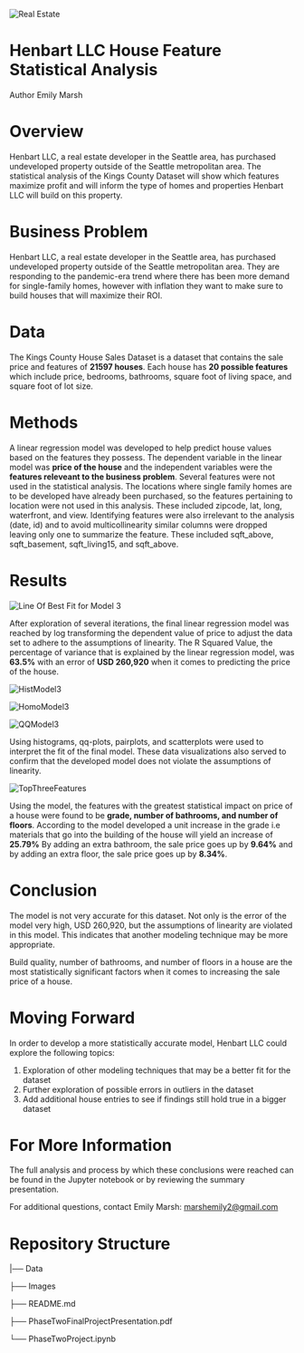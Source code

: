 ![Real Estate](Images/960x0.jpeg)

# Henbart LLC House Feature Statistical Analysis

Author Emily Marsh

# Overview

Henbart LLC, a real estate developer in the Seattle area, has purchased undeveloped property outside of the Seattle metropolitan area. The statistical analysis of the Kings County Dataset will show which features maximize profit and will inform the type of homes and properties Henbart LLC will build on this property.

# Business Problem

Henbart LLC, a real estate developer in the Seattle area, has purchased undeveloped property outside of the Seattle metropolitan area. They are responding to the pandemic-era trend where there has been more demand for single-family homes, however with inflation they want to make sure to build houses that will maximize their ROI. 

# Data

The Kings County House Sales Dataset is a dataset that contains the sale price and features of **21597 houses**. Each house has **20 possible features** which include price, bedrooms, bathrooms, square foot of living space, and square foot of lot size. 

# Methods

A linear regression model was developed to help predict house values based on the features they possess. The dependent variable in the linear model was **price of the house** and the independent variables were the **features releveant to the business problem**. Several features were not used in the statistical analysis. The locations where single family homes are to be developed have already been purchased, so the features pertaining to location were not used in this analysis. These included zipcode, lat, long, waterfront, and view. Identifying features were also irrelevant to the analysis (date, id) and to avoid multicollinearity similar columns were dropped leaving only one to summarize the feature. These included sqft_above, sqft_basement, sqft_living15, and sqft_above.

# Results

![Line Of Best Fit for Model 3](Images/Model3FittedValues.jpg)

After exploration of several iterations, the final linear regression model was reached by log transforming the dependent value of price to adjust the data set to adhere to the assumptions of linearity. The R Squared Value, the percentage of variance that is explained by the linear regression model, was **63.5%** with an error of **USD 260,920** when it comes to predicting the price of the house. 

![HistModel3](Images/Model3Hist.jpg)

![HomoModel3](Images/Model3Homoscedasticity.jpg)

![QQModel3](Images/Model3QQPlot.jpg)

Using histograms, qq-plots, pairplots, and scatterplots were used to interpret the fit of the final model. These data visualizations also served to confirm that the developed model does not violate the assumptions of linearity. 

![TopThreeFeatures](Images/TopThreeFeatures.png)

Using the model, the features with the greatest statistical impact on price of a house were found to be **grade, number of bathrooms, and number of floors**. According to the model developed a unit increase in the grade i.e materials that go into the building of the house will yield an increase of **25.79%** By adding an extra bathroom, the sale price goes up by **9.64%** and by adding an extra floor, the sale price goes up by **8.34%**.

# Conclusion

The model is not very accurate for this dataset. Not only is the error of the model very high, USD 260,920, but the assumptions of linearity are violated in this model. This indicates that another modeling technique may be more appropriate.

Build quality, number of bathrooms, and number of floors in a house are the most statistically significant factors when it comes to increasing the sale price of a house.

# Moving Forward

In order to develop a more statistically accurate model, Henbart LLC could explore the following topics:

1. Exploration of other modeling techniques that may be a better fit for the dataset
2. Further exploration of possible errors in outliers in the dataset
3. Add additional house entries to see if findings still hold true in a bigger dataset

# For More Information

The full analysis and process by which these conclusions were reached can be found in the Jupyter notebook or by reviewing the summary presentation.

For additional questions, contact Emily Marsh: marshemily2@gmail.com

# Repository Structure

 |── Data
 
 ├── Images
 
 ├── README.md
 
 ├── PhaseTwoFinalProjectPresentation.pdf
 
 └── PhaseTwoProject.ipynb

